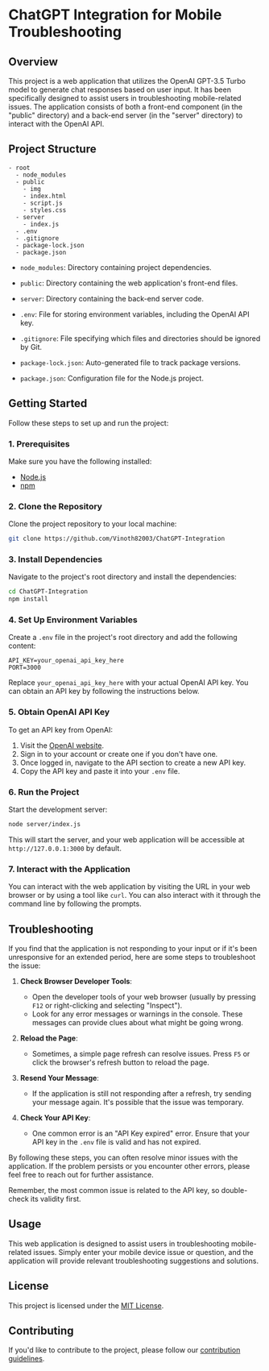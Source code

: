 # ChatGPT Integration for Mobile Troubleshooting

## Overview

This project is a web application that utilizes the OpenAI GPT-3.5 Turbo model to generate chat responses based on user input. It has been specifically designed to assist users in troubleshooting mobile-related issues. The application consists of both a front-end component (in the "public" directory) and a back-end server (in the "server" directory) to interact with the OpenAI API.

## Project Structure

```
- root
  - node_modules
  - public
    - img
    - index.html
    - script.js
    - styles.css
  - server
    - index.js
  - .env
  - .gitignore
  - package-lock.json
  - package.json
```

- `node_modules`: Directory containing project dependencies.

- `public`: Directory containing the web application's front-end files.

- `server`: Directory containing the back-end server code.

- `.env`: File for storing environment variables, including the OpenAI API key.

- `.gitignore`: File specifying which files and directories should be ignored by Git.

- `package-lock.json`: Auto-generated file to track package versions.

- `package.json`: Configuration file for the Node.js project.

## Getting Started

Follow these steps to set up and run the project:

### 1. Prerequisites

Make sure you have the following installed:

- [Node.js](https://nodejs.org/)
- [npm](https://www.npmjs.com/)

### 2. Clone the Repository

Clone the project repository to your local machine:

```bash
git clone https://github.com/Vinoth82003/ChatGPT-Integration
```

### 3. Install Dependencies

Navigate to the project's root directory and install the dependencies:

```bash
cd ChatGPT-Integration
npm install
```

### 4. Set Up Environment Variables

Create a `.env` file in the project's root directory and add the following content:

```env
API_KEY=your_openai_api_key_here
PORT=3000
```

Replace `your_openai_api_key_here` with your actual OpenAI API key. You can obtain an API key by following the instructions below.

### 5. Obtain OpenAI API Key

To get an API key from OpenAI:

1. Visit the [OpenAI website](https://beta.openai.com/).
2. Sign in to your account or create one if you don't have one.
3. Once logged in, navigate to the API section to create a new API key.
4. Copy the API key and paste it into your `.env` file.

### 6. Run the Project

Start the development server:

```bash
node server/index.js
```

This will start the server, and your web application will be accessible at `http://127.0.0.1:3000` by default.

### 7. Interact with the Application

You can interact with the web application by visiting the URL in your web browser or by using a tool like `curl`. You can also interact with it through the command line by following the prompts.

## Troubleshooting

If you find that the application is not responding to your input or if it's been unresponsive for an extended period, here are some steps to troubleshoot the issue:

1. **Check Browser Developer Tools**:
   - Open the developer tools of your web browser (usually by pressing `F12` or right-clicking and selecting "Inspect").
   - Look for any error messages or warnings in the console. These messages can provide clues about what might be going wrong.

2. **Reload the Page**:
   - Sometimes, a simple page refresh can resolve issues. Press `F5` or click the browser's refresh button to reload the page.

3. **Resend Your Message**:
   - If the application is still not responding after a refresh, try sending your message again. It's possible that the issue was temporary.

4. **Check Your API Key**:
   - One common error is an "API Key expired" error. Ensure that your API key in the `.env` file is valid and has not expired.

By following these steps, you can often resolve minor issues with the application. If the problem persists or you encounter other errors, please feel free to reach out for further assistance.

Remember, the most common issue is related to the API key, so double-check its validity first.

## Usage

This web application is designed to assist users in troubleshooting mobile-related issues. Simply enter your mobile device issue or question, and the application will provide relevant troubleshooting suggestions and solutions.

## License

This project is licensed under the [MIT License](LICENSE).

## Contributing

If you'd like to contribute to the project, please follow our [contribution guidelines](CONTRIBUTING.md).
